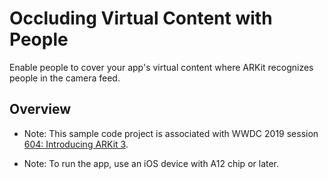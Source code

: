 # Occluding Virtual Content with People

Enable people to cover your app's virtual content where ARKit recognizes people in the camera feed. 

## Overview

- Note: This sample code project is associated with WWDC 2019 session [604: Introducing ARKit 3](https://developer.apple.com/videos/play/wwdc19/604/).

- Note: To run the app, use an iOS device with A12 chip or later.


